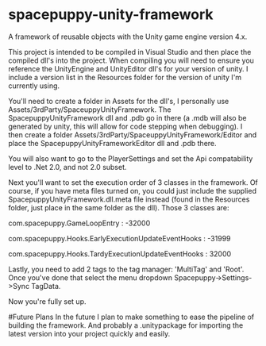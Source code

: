 # spacepuppy-unity-framework
A framework of reusable objects with the Unity game engine version 4.x.

This project is intended to be compiled in Visual Studio and then place the compiled dll's into the project. When compiling you will need to ensure you reference the UnityEngine and UnityEditor dll's for your version of unity. I include a version list in the Resources folder for the version of unity I'm currently using.

You'll need to create a folder in Assets for the dll's, I personally use Assets/3rdParty/SpaceuppyUnityFramework. The SpacepuppyUnityFramework dll and .pdb go in there (a .mdb will also be generated by unity, this will allow for code stepping when debugging). I then create a folder Assets/3rdParty/SpaceuppyUnityFramework/Editor and place the SpacepuppyUnityFrameworkEditor dll and .pdb there.

You will also want to go to the PlayerSettings and set the Api compatability level to .Net 2.0, and not 2.0 subset.

Next you'll want to set the execution order of 3 classes in the framework. Of course, if you have meta files turned on, you could just include the supplied SpacepuppyUnityFramework.dll.meta file instead (found in the Resources folder, just place in the same folder as the dll). Those 3 classes are:

com.spacepuppy.GameLoopEntry : -32000

com.spacepuppy.Hooks.EarlyExecutionUpdateEventHooks : -31999

com.spacepuppy.Hooks.TardyExecutionUpdateEventHooks : 32000

Lastly, you need to add 2 tags to the tag manager: 'MultiTag' and 'Root'. Once you've done that select the menu dropdown Spacepuppy->Settings->Sync TagData.

Now you're fully set up.


#Future Plans
In the future I plan to make something to ease the pipeline of building the framework. And probably a .unitypackage for importing the latest version into your project quickly and easily.
